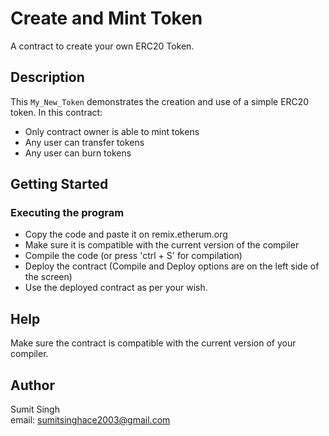 # Create and Mint Token

A contract to create your own ERC20 Token.

## Description

This `My_New_Token` demonstrates the creation and use of a simple ERC20 token.
In this contract:
* Only contract owner is able to mint tokens
* Any user can transfer tokens
* Any user can burn tokens

## Getting Started

### Executing the program

* Copy the code and paste it on remix.etherum.org
* Make sure it is compatible with the current version of the compiler
* Compile the code (or press 'ctrl + S' for compilation)
* Deploy the contract (Compile and Deploy options are on the left side of the screen)
* Use the deployed contract as per your wish.

## Help

Make sure the contract is compatible with the current version of your compiler.

## Author

Sumit Singh  
email: sumitsinghace2003@gmail.com
